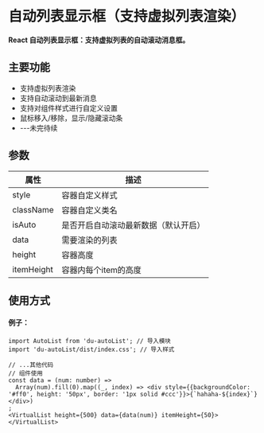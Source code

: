 # 自动列表显示框（支持虚拟列表渲染）

**React 自动列表显示框：支持虚拟列表的自动滚动消息框。**

## 主要功能

- 支持虚拟列表渲染
- 支持自动滚动到最新消息
- 支持对组件样式进行自定义设置
- 鼠标移入/移除，显示/隐藏滚动条
- ---未完待续

## 参数

| 属性       | 描述                                   |
| ---------- | -------------------------------------- |
| style      | 容器自定义样式                         |
| className  | 容器自定义类名                         |
| isAuto     | 是否开启自动滚动最新数据（默认开启） |
| data       | 需要渲染的列表                         |
| height     | 容器高度                               |
| itemHeight | 容器内每个item的高度                   |

## 使用方式

#### 例子：

```tsx
import AutoList from 'du-autoList'; // 导入模块
import 'du-autoList/dist/index.css'; // 导入样式

// ...其他代码
// 组件使用
const data = (num: number) => 
  Array(num).fill(0).map((_, index) => <div style={{backgroundColor: '#ff0', height: '50px', border: '1px solid #ccc'}}>{`hahaha-${index}`}</div>)
;
<VirtualList height={500} data={data(num)} itemHeight={50}></VirtualList>
```